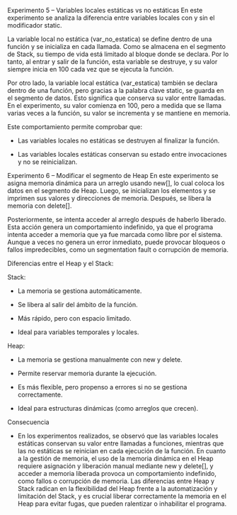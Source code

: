  Experimento 5 – Variables locales estáticas vs no estáticas
En este experimento se analiza la diferencia entre variables locales con y sin el modificador static.

La variable local no estática (var_no_estatica) se define dentro de una función y se inicializa en cada llamada. Como se almacena en el segmento de Stack, su tiempo de vida está limitado al bloque donde se declara. Por lo tanto, al entrar y salir de la función, esta variable se destruye, y su valor siempre inicia en 100 cada vez que se ejecuta la función.

Por otro lado, la variable local estática (var_estatica) también se declara dentro de una función, pero gracias a la palabra clave static, se guarda en el segmento de datos. Esto significa que conserva su valor entre llamadas. En el experimento, su valor comienza en 100, pero a medida que se llama varias veces a la función, su valor se incrementa y se mantiene en memoria.

Este comportamiento permite comprobar que:

* Las variables locales no estáticas se destruyen al finalizar la función.

* Las variables locales estáticas conservan su estado entre invocaciones y no se reinicializan.

Experimento 6 – Modificar el segmento de Heap
En este experimento se asigna memoria dinámica para un arreglo usando new[], lo cual coloca los datos en el segmento de Heap. Luego, se inicializan los elementos y se imprimen sus valores y direcciones de memoria. Después, se libera la memoria con delete[].

Posteriormente, se intenta acceder al arreglo después de haberlo liberado. Esta acción genera un comportamiento indefinido, ya que el programa intenta acceder a memoria que ya fue marcada como libre por el sistema. Aunque a veces no genera un error inmediato, puede provocar bloqueos o fallos impredecibles, como un segmentation fault o corrupción de memoria.


Diferencias entre el Heap y el Stack:

Stack:

* La memoria se gestiona automáticamente.

* Se libera al salir del ámbito de la función.

* Más rápido, pero con espacio limitado.

* Ideal para variables temporales y locales.

Heap:

* La memoria se gestiona manualmente con new y delete.

* Permite reservar memoria durante la ejecución.

* Es más flexible, pero propenso a errores si no se gestiona correctamente.

* Ideal para estructuras dinámicas (como arreglos que crecen).

Consecuencia

* En los experimentos realizados, se observó que las variables locales estáticas conservan su valor entre llamadas a funciones, mientras que las no estáticas se reinician en cada ejecución de la función. En cuanto a la gestión de memoria, el uso de la memoria dinámica en el Heap requiere asignación y liberación manual mediante new y delete[], y acceder a memoria liberada provoca un comportamiento indefinido, como fallos o corrupción de memoria. Las diferencias entre Heap y Stack radican en la flexibilidad del Heap frente a la automatización y limitación del Stack, y es crucial liberar correctamente la memoria en el Heap para evitar fugas, que pueden ralentizar o inhabilitar el programa.

